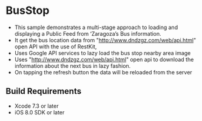# BusStop

* This sample demonstrates a multi-stage approach to loading and displaying a Public Feed from ‘Zaragoza’s Bus information. 
* It get the bus location data from "http://www.dndzgz.com/web/api.html" open API with the use of RestKit,
* Uses Google API services to lazy load the bus stop nearby area image
* Uses "http://www.dndzgz.com/web/api.html" open api to download the information about the next bus in lazy fashion.
* On tapping the refresh button the data will be reloaded from the server

## Build Requirements
+ Xcode 7.3 or later
+ iOS 8.0 SDK or later

